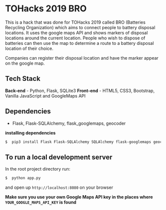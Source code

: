 # TOHacks 2019 BRO 

This is a hack that was done for TOHacks 2019 called BRO (Batteries Recycling Organization) which aims to connect people to battery disposal locations. It uses the google maps API and shows markers of disposal locations around the current location. People who wish to dispose of batteries can then use the map to determine a route to a battery disposal location of their choice.

Companies can register their disposal location and have the marker appear on the google map.

## Tech Stack
**Back-end** - Python, Flask, SQLite3
**Front-end** - HTML5, CSS3, Bootstrap, Vanilla JavaScript
and GoogleMaps API

## Dependencies
* Flask, Flask-SQLAlchemy, flask_googlemaps, geocoder

**installing dependencies**
```bash
$  pip3 install Flask Flask-SQLAlchemy SQLAlchemy flask-googlemaps geocoder
```

## To run a local development server
In the root project directory run:
```bash
$  python app.py
```
and open up `http://localhost:8080` on your browser 

**Make sure you use your own Google Maps API key in the places where `YOUR_GOOGLE_MAPS_API_KEY` is found**